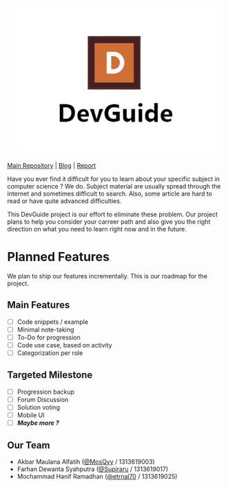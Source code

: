 <p align="center">
  <img src="./assets/Logo.png">
<p/>

  [Main Repository](https://github.com/DevGuide-Web/DevGuide)  |  [Blog](https://devguide-web.github.io/blog/)  | [Report]()

Have you ever find it difficult for you to learn about your specific subject in computer science ? We do. Subject material are usually spread through the internet and sometimes difficult to search. Also, some article are hard to read or have quite advanced difficulties. 

This DevGuide project is our effort to eliminate these problem. Our project plans to help you consider your carreer path and also give you the right direction on what you need to learn right now and in the future. 

# Planned Features
We plan to ship our features incrementally. This is our roadmap for the project.

## Main Features
- [ ] Code snippets / example
- [ ] Minimal note-taking
- [ ] To-Do for progression
- [ ] Code use case, based on activity
- [ ] Categorization per role

## Targeted Milestone
- [ ] Progression backup
- [ ] Forum Discussion
- [ ] Solution voting
- [ ] Mobile UI
- [ ] ***Maybe more ?***

## Our Team
- Akbar Maulana Alfatih ([@MosQyy](https://www.github.com/MosQyy) / 1313619003)
- Farhan Dewanta Syahputra ([@Supiraru](https://www.github.com/Supiraru) / 1313619017)
- Mochammad Hanif Ramadhan ([@etrnal70](https://www.github.com/etrnal70) / 1313619025)
